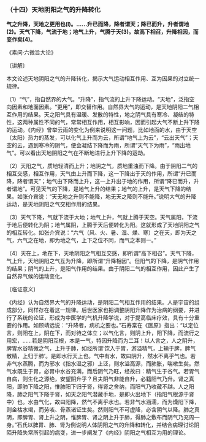 ### （十四）天地阴阳之气的升降转化

**气之升降，天地之更用也(l)。……升已而降，降者谓天；降已而升，升者谓地(2)。天气下降，气流于地；地气上升，气腾于天(3)。故高下相召，升降相因，而变作矣(4)。**

​《素问·六微旨大论》

〔讲解〕

本文论述天地阴阳之气的升降转化，揭示大气运动相互作用、互为因果的对立统一规律。

（1）“气”，指自然界的大气。“升降”，指气流的上升下降运动。“天地”，泛指空向因素和地面因素。“更用”，即交替作用。自然界大气的运动，是天地阴阳二气相互作用的结果。天之阳气具有温暖、发散的特性，地之阴气具有寒冷、凝结的特性，这两种属性不同的气，常常相互作用，相互影响，因而引起大气不断上升下降的运动。《内经》曾举云雨的变化为例来说明这一问题，比如地面的水，由于天空（太阳）热力的蒸发，可以化气上升而为云，所谓“地气上为云”，“云出天气”；天空的云，遇到寒冷的阴气，便会凝结下降而为雨，所谓“天气下为雨”，“雨出地气”。可以看出天地阴阳之气在不断地进行上升下降的运劫。

（2）天阳之气，质地轻清而上升；地阴之气，质地重浊而下降。由于阴阳二气的相互交感，相互作用，天气由上升而下降，这一下降出于天的作用，所谓“升已而降，降者谓天”；地气由下降而上升，这一上升出于地的作用，所谓“降已而升，升者谓地”。可见天气的下降，是地气上升的结果；地气的上升，是天气下降的结果。如张介宾说：“天无地之升则不能降，地无天之降则不能升。”说明大气的升降运动，是天地阴阳之气交相作用的结果。

（3）天气下降，气就下流于大地；地气上升，气就上腾于天空。天气属阳，下流于地后便转化为阴；地气属阴，上腾于天后便转化为阳。这就形成了天地阴阳之气的相互转化。如张介宾说：“六气（风、火、暑、湿、燥、寒）之在天，即为天之气，六气之在地，即为地之气，上下之位不同，而气之本则一。”

（4）天在上，地在下，天地阴阳之气相互交感，即所谓“高下相召”。天气下降，气上升，天地阴阳之气互为升降，即所谓“升降相因”。但阳气的下降，是阴气作用的结果；阴气的上升，是阳气作用的结果。由于阴阳二气的相互作用，因此产生了自然界气候的运动变化。

〔临证意义〕

《内经》认为自然界大气的升降运动，是阴阳二气相互作用的结果。人是宇宙的组成部分，同样存在着这一规律。后世医家也把调整阴阳升降作为治病的纲要，并进行了系统的论证，形成为中医学的气机升降学说，对于提高临床疗效，具有十分重要的作用。如顾靖远说：“升降者，病机之要也。”石寿棠在《医原》指出：“以定位言，则阳在上，阴在下，而对待之体立；以气化言，则阴上升，阳下降，而流行之用宏，……若是阴阳互根，本是一气，特因升降而为二耳！以人言之，人之阴升，脾胃水谷精微之气，上升于肺，如经所谓‘饮入于胃，游溢精气，上输于脾，脾气散精，上归于肺’。是即水行天上也。气中有水，故曰阴升，然水不离乎气也。若非气水蒸腾，而为邪水《指水湿之邪）上泛，则水溢高源，而肺胀，喘嗽生矣。然气水既生于胃，必胃中水谷充满，而后阴气乃旺，经故曰：精气生于谷气。若胃气自病，则生化之源绝，安望阴升乎？且夫阴气非能自升，必籍阳气乃升。肾之真阳，即肺下降之阳，惟肺阳下归于肾，得肾之舍纳，而阳气乃收藏不越。人之阳降，肺之阳气下降于肾，如天之阳气潜藏手地，是即火出地下（指阳气根源于肾中）也。水由气化，故曰阳降，然气不离乎水也。若非气水涵濡，而为燥阳下降，则金枯水竭，而劳咳、骨蒸诸证生矣。然则阳气不可虚降，必含阴气以降。肺之真阴，即脾胃、肾上升之阴，惟脾胃、肾之阴上升于肺，得肺之敷布而阴气乃充周—身。”石氏以脾胃、肺、肾为例说明人体阴阳之气的升降和转化，并结合病理讨论阴陌升降失常所引起的病变，进一步阐发了《内经》阴阳之气相互为用的理论。

